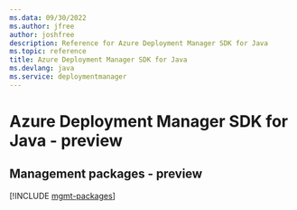 ```yaml
---
ms.data: 09/30/2022
ms.author: jfree
author: joshfree
description: Reference for Azure Deployment Manager SDK for Java
ms.topic: reference
title: Azure Deployment Manager SDK for Java
ms.devlang: java
ms.service: deploymentmanager
---
```

# Azure Deployment Manager SDK for Java - preview

## Management packages - preview
[!INCLUDE [mgmt-packages](deployment-manager-mgmt-index.md)]